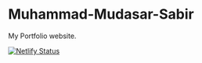 # Muhammad-Mudasar-Sabir
My Portfolio website.

[![Netlify Status](https://api.netlify.com/api/v1/badges/25010fba-4c34-4ccf-a089-3bfcbb03aed6/deploy-status)](https://app.netlify.com/sites/Muhammad-Mudasar-Sabir/deploys)
